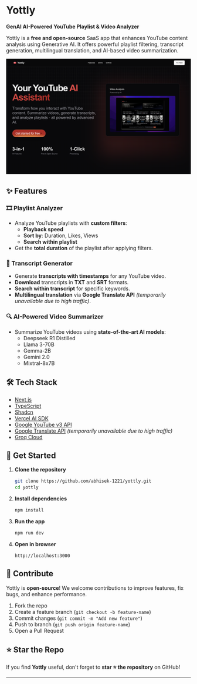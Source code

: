 # Yottly

**GenAI AI-Powered YouTube Playlist & Video Analyzer**

Yottly is a **free and open-source** SaaS app that enhances YouTube content analysis using Generative AI. It offers powerful playlist filtering, transcript generation, multilingual translation, and AI-based video summarization.

![Yottly Screenshot](./src/assets/images/header.png)

## ✨ Features

### 🎞 Playlist Analyzer

- Analyze YouTube playlists with **custom filters**:
  - **Playback speed**
  - **Sort by**: Duration, Likes, Views
  - **Search within playlist**
- Get the **total duration** of the playlist after applying filters.

### 📝 Transcript Generator

- Generate **transcripts with timestamps** for any YouTube video.
- **Download** transcripts in **TXT** and **SRT** formats.
- **Search within transcript** for specific keywords.
- **Multilingual translation** via **Google Translate API** _(temporarily unavailable due to high traffic)_.

### 🔍 AI-Powered Video Summarizer

- Summarize YouTube videos using **state-of-the-art AI models**:
  - Deepseek R1 Distilled
  - Llama 3-70B
  - Gemma-2B
  - Gemini 2.0
  - Mixtral-8x7B

## 🛠 Tech Stack

- [Next.js](https://nextjs.org/)
- [TypeScript](https://www.typescriptlang.org/)
- [Shadcn](https://ui.shadcn.com/)
- [Vercel AI SDK](https://sdk.vercel.ai/)
- [Google YouTube v3 API](https://developers.google.com/youtube/v3)
- [Google Translate API](https://cloud.google.com/translate) _(temporarily unavailable due to high traffic)_
- [Groq Cloud](https://groq.com/)

## 🚀 Get Started

1. **Clone the repository**
   ```sh
   git clone https://github.com/abhisek-1221/yottly.git
   cd yottly
   ```
2. **Install dependencies**
   ```sh
   npm install
   ```
3. **Run the app**
   ```sh
   npm run dev
   ```
4. **Open in browser**
   ```
   http://localhost:3000
   ```

## 🤝 Contribute

Yottly is **open-source**! We welcome contributions to improve features, fix bugs, and enhance performance.

1. Fork the repo
2. Create a feature branch (`git checkout -b feature-name`)
3. Commit changes (`git commit -m "Add new feature"`)
4. Push to branch (`git push origin feature-name`)
5. Open a Pull Request

## ⭐ Star the Repo

If you find **Yottly** useful, don't forget to **star ⭐ the repository** on GitHub!

---
